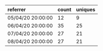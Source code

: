 | referrer          | count | uniques |
| :---------------- | :---- | :------ |
| 05/04/20 20:00:00 | 12    | 9       |
| 06/04/20 20:00:00 | 35    | 25      |
| 07/04/20 20:00:00 | 27    | 21      |
| 08/04/20 20:00:00 | 27    | 21      |